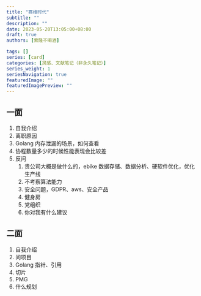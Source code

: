 ```yaml
---
title: "赛维时代"
subtitle: ""
description: ""
date: 2023-05-20T13:05:00+08:00
draft: true
authors: [索隆不喝酒]

tags: []
series: [card]
categories: [灵感、文献笔记（非永久笔记）]
series_weight: 1
seriesNavigation: true
featuredImage: ""
featuredImagePreview: ""
---
```

<!--more-->

## 一面

1. 自我介绍
2. 离职原因
3. Golang 内存泄漏的场景，如何查看
4. 协程数量多少的时候性能表现会比较差
5. 反问
   1. 贵公司大概是做什么的，ebike 数据存储、数据分析、硬软件优化，优化生产线
   2. 不考察算法能力
   3. 安全问题，GDPR、aws、安全产品
   4. 健身房
   5. 党组织
   6. 你对我有什么建议


## 二面

1. 自我介绍
2. 问项目
3. Golang 指针、引用
4. 切片
5. PMG
6. 什么规划